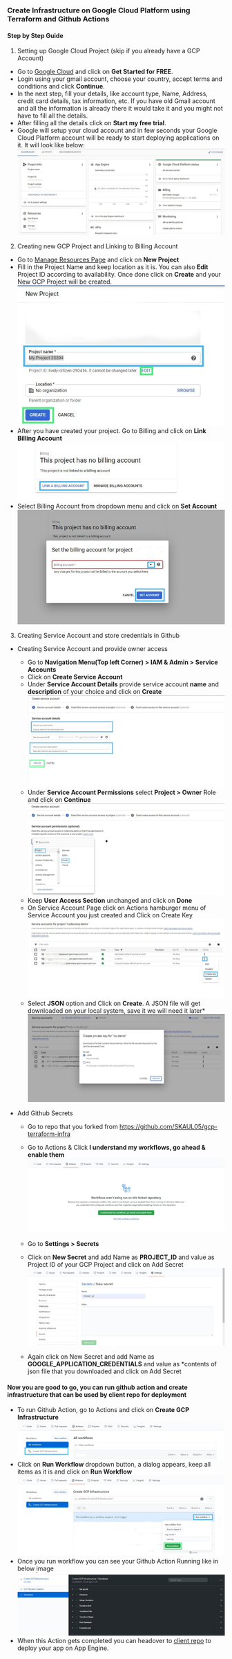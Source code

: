 ### Create Infrastructure on Google Cloud Platform using Terraform and Github Actions

#### Step by Step Guide

1. Setting up Google Cloud Project (skip if you already have a GCP Account)
-  Go to [Google Cloud](https://cloud.google.com/) and click on **Get Started for FREE**.
-  Login using your gmail account, choose your country, accept terms and conditions and click **Continue**.
-  In the next step, fill your details, like account type, Name, Address, credit card details, tax information, etc. If you have old Gmail account and all the information is already there it would take it and you might not have to fill all the details.
-  After filling all the details click on **Start my free trial**.
-  Google will setup your cloud account and in few seconds your Google Cloud Platform account will be ready to start deploying applications on it. It will look like below:
![Project Setup](/assets/gcp-project-setups-modified.jpg)

2. Creating new GCP Project and Linking to Billing Account
- Go to [Manage Resources Page](https://console.cloud.google.com/cloud-resource-manager?_ga=2.16905723.313995043.1600681234-1805943322.1596519952) and click on **New Project**
- Fill in the Project Name and keep location as it is. You can also **Edit** Project ID according to availability. Once done click on **Create** and your New GCP Project will be created.
![New Project](/assets/new-project-description-fied.jpg)
- After you have created your project. Go to Billing and click on **Link Billing Account**
![Link Billing](/assets/billing-account-fied.jpg)
- Select Billing Account from dropdown menu and click on **Set Account**
![Set Billing Account](/assets/set-billing-account-modified.jpg)


3. Creating Service Account and store credentials in Github

- Creating Service Account and provide owner access
  - Go to **Navigation Menu(Top left Corner) > IAM & Admin > Service Accounts**
  - Click on **Create Service Account**
  - Under **Service Account Details** provide service account **name** and **description** of your choice and click on **Create**
  ![Service Account Details](/assets/service-account-details-modified.jpg)
  - Under **Service Account Permissions** select **Project > Owner** Role and click on **Continue**
  ![Service Account Permissions](/assets/service-account-permissions-modified.jpg)
  - Keep **User Access Section** unchanged and click on **Done**
  - On Service Account Page click on Actions hamburger menu of Service Account you just created and Click on Create Key
  ![Service Account Create Key](/assets/service-account-create-key-modified.jpg)
  - Select **JSON** option and Click on **Create**. A JSON file will get downloaded on your local system, save it we will need it later*
  ![Service Account JSON](/assets/service-account-json-modified.jpg)

- Add Github Secrets
  - Go to repo that you forked from https://github.com/SKAUL05/gcp-terraform-infra
  - Go to Actions & Click **I understand my workflows, go ahead & enable them**
  ![Update Workflow](/assets/understand-workflows.JPG)
  - Go to **Settings > Secrets**
  - Click on **New Secret** and add Name as **PROJECT_ID** and value as Project ID of your GCP Project and click on Add Secret
  ![New Secret](/assets/secret-project.JPG)

  - Again click on New Secret and add Name as **GOOGLE_APPLICATION_CREDENTIALS** and value as *contents of json file that you downloaded and click on Add Secret


#### Now you are good to go, you can run github action and create infrastructure that can be used by client repo for deployment
 - To run Github Action, go to Actions and click on **Create GCP Infrastructure**
 ![Action Workflow](/assets/action-workflow-modified.jpg)
 - Click on **Run Workflow** dropdown button, a dialog appears, keep all items as it is and click on **Run Workflow**
 ![Run Workflow](/assets/run-workflow-modified.jpg)
 - Once you run workflow you can see your Github Action Running like in below image
 ![Github Action Running](/assets/github-infra-deploy.JPG)
 - When this Action gets completed you can headover to [client repo](https://github.com/ayu004/deploy-springboot-on-appengine) to deploy your app on App Engine.

